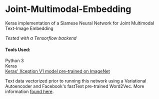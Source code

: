 # Joint-Multimodal-Embedding
Keras implementation of a Siamese Neural Network for Joint Multimodal Text-Image Embedding

*Tested with a Tensorflow backend*

#### Tools Used:
Python 3  
Keras  
[Keras' Xception V1 model pre-trained on ImageNet](https://keras.io/applications/#xception)  

Text data vectorized prior to running this network using a Variational Autoencoder and Facebook's fastText pre-trained Word2Vec. More information [found here](https://github.com/Toni-Antonova/VAE-Text-Generation).
